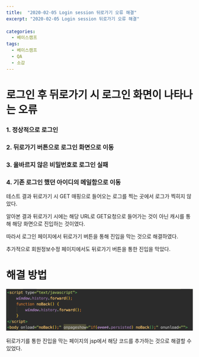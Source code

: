 ```yaml
---
title:  "2020-02-05 Login session 뒤로가기 오류 해결"
excerpt: "2020-02-05 Login session 뒤로가기 오류 해결"

categories:
  - 베이스캠프
tags:
  - 베이스캠프
  - QA
  - 소감
---
```


# 로그인 후 뒤로가기 시 로그인 화면이 나타나는 오류

### 1. 정상적으로 로그인
### 2. 뒤로가기 버튼으로 로그인 화면으로 이동
### 3. 올바르지 않은 비밀번호로 로그인 실패
### 4. 기존 로그인 했던 아이디의 메일함으로 이동


테스트 결과 뒤로가기 시 GET 매핑으로 들어오는 로그를 찍는 곳에서 로그가 찍히지 않았다.

알아본 결과 뒤로가기 시에는 해당 URL로 GET요청으로 들어가는 것이 아닌 캐시를 통해 해당 화면으로 진입하는 것이였다.

따라서 로그인 페이지에서 뒤로가기 버튼을 통해 진입을 막는 것으로 해결하였다.

추가적으로 회원정보수정 페이지에서도 뒤로가기 버튼을 통한 진입을 막았다.

# 해결 방법

![htmlelement](../assets/imgs/0305_login.png)

뒤로가기를 통한 진입을 막는 페이지의 jsp에서 해당 코드를 추가하는 것으로 해결할 수 있었다.